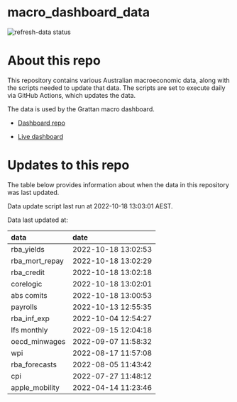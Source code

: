 
<!-- README.md is generated from README.Rmd. Please edit that file -->

# macro\_dashboard\_data

<!-- badges: start -->

![refresh-data
status](https://github.com/grattan/macro_dashboard_data/workflows/refresh-data/badge.svg)

<!-- badges: end -->

# About this repo

This repository contains various Australian macroeconomic data, along
with the scripts needed to update that data. The scripts are set to
execute daily via GitHub Actions, which updates the data.

The data is used by the Grattan macro dashboard.

  - [Dashboard repo](https://github.com/grattan/macrodashboard)

  - [Live dashboard](https://mattcowgill.shinyapps.io/macrodashboard/)

# Updates to this repo

The table below provides information about when the data in this
repository was last updated.

Data update script last run at 2022-10-18 13:03:01 AEST.

Data last updated at:

| data             | date                |
| :--------------- | :------------------ |
| rba\_yields      | 2022-10-18 13:02:53 |
| rba\_mort\_repay | 2022-10-18 13:02:29 |
| rba\_credit      | 2022-10-18 13:02:18 |
| corelogic        | 2022-10-18 13:02:01 |
| abs comits       | 2022-10-18 13:00:53 |
| payrolls         | 2022-10-13 12:55:35 |
| rba\_inf\_exp    | 2022-10-04 12:54:27 |
| lfs monthly      | 2022-09-15 12:04:18 |
| oecd\_minwages   | 2022-09-07 11:58:32 |
| wpi              | 2022-08-17 11:57:08 |
| rba\_forecasts   | 2022-08-05 11:43:42 |
| cpi              | 2022-07-27 11:48:12 |
| apple\_mobility  | 2022-04-14 11:23:46 |
